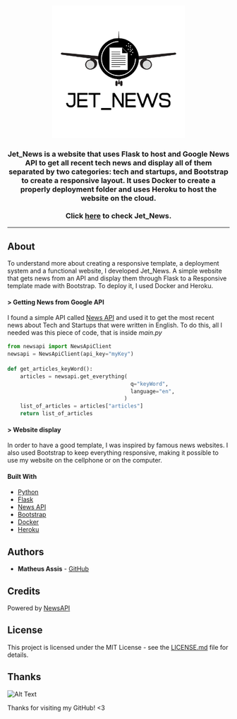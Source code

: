 <p align="center">
  <img width="300" height="300" src="/static/jet_news_logo.png">
</p>
<h3 align="center">
  Jet_News is a website that uses Flask to host and Google News API to get all recent tech news and display all of them separated by two categories: tech and startups, and Bootstrap to create a responsive layout. It uses Docker to create a properly deployment folder and uses Heroku to host the website on the cloud.
  </br></br>Click <a href="http://jet-news.herokuapp.com" target="_blank">here</a> to check Jet_News.
</h3>
<hr>

## About
  To understand more about creating a responsive template, a deployment system and a functional website, I developed Jet_News. A simple website that gets news from an API and display them through Flask to a Responsive template made with Bootstrap. To deploy it, I used Docker and Heroku.

#### > Getting News from Google API
  I found a simple API called [News API](https://newsapi.org/) and used it to get the most recent news about Tech and Startups that were written in English. To do this, all I needed was this piece of code, that is inside *main.py*
```python
from newsapi import NewsApiClient
newsapi = NewsApiClient(api_key="myKey")

def get_articles_keyWord():
    articles = newsapi.get_everything(
                                       q="keyWord",
                                       language="en",
                                     )
    list_of_articles = articles["articles"]
    return list_of_articles
```

#### > Website display
  In order to have a good template, I was inspired by famous news websites. I also used Bootstrap to keep everything responsive, making it possible to use my website on the cellphone or on the computer.

#### Built With
* [Python](https://www.python.org/)
* [Flask](https://palletsprojects.com/p/flask/)
* [News API](https://newsapi.org/)
* [Bootstrap](https://getbootstrap.com/)
* [Docker](https://www.docker.com/)
* [Heroku](https://www.heroku.com/)

## Authors

* **Matheus Assis** - [GitHub](https://github.com/MatheusMAssis)

## Credits

Powered by [NewsAPI](https://newsapi.org/)

## License

This project is licensed under the MIT License - see the [LICENSE.md](LICENSE.md) file for details.

## Thanks

![Alt Text](https://media.giphy.com/media/vFKqnCdLPNOKc/giphy.gif)

Thanks for visiting my GitHub! <3
